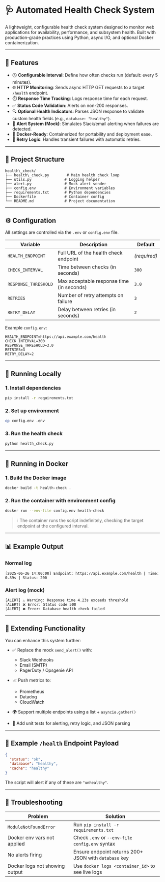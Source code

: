 # 🩺 Automated Health Check System

A lightweight, configurable health check system designed to monitor web applications for availability, performance, and subsystem health. Built with production-grade practices using Python, async I/O, and optional Docker containerization.

---

## 📌 Features

- 🕒 **Configurable Interval**: Define how often checks run (default: every 5 minutes).
- 🌐 **HTTP Monitoring**: Sends async HTTP GET requests to a target `/health` endpoint.
- ⏱️ **Response Time Tracking**: Logs response time for each request.
- ✅ **Status Code Validation**: Alerts on non-200 responses.
- 🔍 **Optional Health Indicators**: Parses JSON response to validate custom health fields (e.g., `database: "healthy"`).
- 🔔 **Alert System (Mock)**: Simulates Slack/email alerting when failures are detected.
- 🐳 **Docker-Ready**: Containerized for portability and deployment ease.
- 🔁 **Retry Logic**: Handles transient failures with automatic retries.

---

## 📂 Project Structure

```
health\_check/
├── health\_check.py        # Main health check loop
├── utils.py               # Logging helper
├── alert.py               # Mock alert sender
├── config.env             # Environment variables
├── requirements.txt       # Python dependencies
├── Dockerfile             # Container config
└── README.md              # Project documentation
````

---

## ⚙️ Configuration

All settings are controlled via the `.env` or `config.env` file.

| Variable              | Description                                   | Default       |
|-----------------------|-----------------------------------------------|---------------|
| `HEALTH_ENDPOINT`     | Full URL of the health check endpoint         | *(required)*  |
| `CHECK_INTERVAL`      | Time between checks (in seconds)              | `300`         |
| `RESPONSE_THRESHOLD`  | Max acceptable response time (in seconds)     | `3.0`         |
| `RETRIES`             | Number of retry attempts on failure           | `3`           |
| `RETRY_DELAY`         | Delay between retries (in seconds)            | `2`           |

Example `config.env`:

```env
HEALTH_ENDPOINT=https://api.example.com/health
CHECK_INTERVAL=300
RESPONSE_THRESHOLD=3.0
RETRIES=3
RETRY_DELAY=2
````

---

## 🚀 Running Locally

### 1. Install dependencies

```bash
pip install -r requirements.txt
```

### 2. Set up environment

```bash
cp config.env .env
```

### 3. Run the health check

```bash
python health_check.py
```

---

## 🐳 Running in Docker

### 1. Build the Docker image

```bash
docker build -t health-check .
```

### 2. Run the container with environment config

```bash
docker run --env-file config.env health-check
```

> ℹ️ The container runs the script indefinitely, checking the target endpoint at the configured interval.

---

## 📊 Example Output

### Normal log

```
[2025-06-26 14:00:00] Endpoint: https://api.example.com/health | Time: 0.89s | Status: 200
```

### Alert log (mock)

```
[ALERT] ⚠️ Warning: Response time 4.23s exceeds threshold
[ALERT] ❌ Error: Status code 500
[ALERT] ❌ Error: Database health check failed
```

---

## 🔧 Extending Functionality

You can enhance this system further:

* ✅ Replace the mock `send_alert()` with:

  * Slack Webhooks
  * Email (SMTP)
  * PagerDuty / Opsgenie API
* 📈 Push metrics to:

  * Prometheus
  * Datadog
  * CloudWatch
* 🌍 Support multiple endpoints using a list + `asyncio.gather()`
* 🧪 Add unit tests for alerting, retry logic, and JSON parsing

---

## 🧪 Example `/health` Endpoint Payload

```json
{
  "status": "ok",
  "database": "healthy",
  "cache": "healthy"
}
```

The script will alert if any of these are `"unhealthy"`.

---

## 👷 Troubleshooting

| Problem                        | Solution                                              |
| ------------------------------ | ----------------------------------------------------- |
| `ModuleNotFoundError`          | Run `pip install -r requirements.txt`                 |
| Docker env vars not applied    | Check `.env` or `--env-file config.env` syntax        |
| No alerts firing               | Ensure endpoint returns 200+ JSON with `database` key |
| Docker logs not showing output | Use `docker logs <container_id>` to see live logs     |
